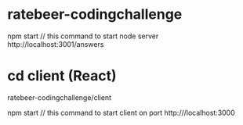 # ratebeer-codingchallenge

npm start // this command to start node server http://localhost:3001/answers

# cd client (React)

ratebeer-codingchallenge/client 

npm start // this command to start client on port http:///localhost:3000
